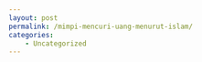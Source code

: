 ```yaml
---
layout: post
permalink: /mimpi-mencuri-uang-menurut-islam/
categories:
    - Uncategorized
---
```


